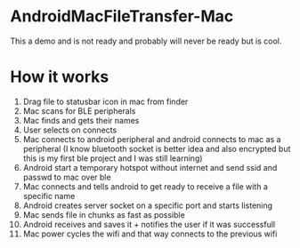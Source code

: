 # AndroidMacFileTransfer-Mac
This a demo and is not ready and probably will never be ready but is cool.

# How it works
1. Drag file to statusbar icon in mac from finder
2. Mac scans for BLE peripherals
3. Mac finds and gets their names
4. User selects on connects
5. Mac connects to android peripheral and android connects to mac as a peripheral (I know bluetooth socket is better idea and also encrypted but this is my first ble project and I was still learning)
6. Android start a temporary hotspot without internet and send ssid and passwd to mac over ble
7. Mac connects and tells android to get ready to receive a file with a specific name
8. Android creates server socket on a specific port and starts listening
9. Mac sends file in chunks as fast as possible
10. Android receives and saves it + notifies the user if it was successfull
11. Mac power cycles the wifi and that way connects to the previous wifi
